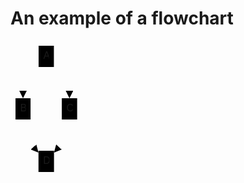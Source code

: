 # An example of a flowchart

<svg xmlns="http://www.w3.org/2000/svg" aria-labelledby="chart-title-a chart-desc-a" style="max-width:114.640625px;font-family:&quot;trebuchet ms&quot;,verdana,arial,sans-serif;font-size:16px;fill:#000" viewBox="-8 -8 114.641 218"><style></style><marker id="flowchart-pointEnd" class="marker flowchart" markerHeight="12" markerUnits="userSpaceOnUse" markerWidth="12" orient="auto" refX="10" refY="5" viewBox="0 0 10 10"><path d="m0 0 10 5-10 5z" class="arrowMarkerPath" style="stroke-width:1;stroke-dasharray:1,0"/></marker><marker id="flowchart-pointStart" class="marker flowchart" markerHeight="12" markerUnits="userSpaceOnUse" markerWidth="12" orient="auto" refX="0" refY="5" viewBox="0 0 10 10"><path d="m0 5 10 5V0z" class="arrowMarkerPath" style="stroke-width:1;stroke-dasharray:1,0"/></marker><marker id="flowchart-circleEnd" class="marker flowchart" markerHeight="11" markerUnits="userSpaceOnUse" markerWidth="11" orient="auto" refX="11" refY="5" viewBox="0 0 10 10"><circle cx="5" cy="5" r="5" class="arrowMarkerPath" style="stroke-width:1;stroke-dasharray:1,0"/></marker><marker id="flowchart-circleStart" class="marker flowchart" markerHeight="11" markerUnits="userSpaceOnUse" markerWidth="11" orient="auto" refX="-1" refY="5" viewBox="0 0 10 10"><circle cx="5" cy="5" r="5" class="arrowMarkerPath" style="stroke-width:1;stroke-dasharray:1,0"/></marker><marker id="flowchart-crossEnd" class="marker cross flowchart" markerHeight="11" markerUnits="userSpaceOnUse" markerWidth="11" orient="auto" refX="12" refY="5.2" viewBox="0 0 11 11"><path d="m1 1 9 9m0-9-9 9" class="arrowMarkerPath" style="stroke-width:2;stroke-dasharray:1,0"/></marker><marker id="flowchart-crossStart" class="marker cross flowchart" markerHeight="11" markerUnits="userSpaceOnUse" markerWidth="11" orient="auto" refX="-1" refY="5.2" viewBox="0 0 11 11"><path d="m1 1 9 9m0-9-9 9" class="arrowMarkerPath" style="stroke-width:2;stroke-dasharray:1,0"/></marker><g class="root"><g class="edgePaths"><path id="L-A-B-0" marker-end="url(#flowchart-pointEnd)" d="m36.973 30.81-4.157 4.698c-4.157 4.699-12.47 14.095-16.628 22.96-4.157 8.865-4.157 17.199-4.157 21.365V84" class="edge-thickness-normal edge-pattern-solid flowchart-link LS-A LE-B" style="fill:none"/><path id="L-A-C-0" marker-end="url(#flowchart-pointEnd)" d="m61.41 30.81 4.157 4.698c4.157 4.699 12.47 14.095 16.628 22.96 4.157 8.865 4.157 17.199 4.157 21.365V84" class="edge-thickness-normal edge-pattern-solid flowchart-link LS-A LE-C" style="fill:none"/><path id="L-B-D-0" marker-end="url(#flowchart-pointEnd)" d="M12.031 118v4.167c0 4.166 0 12.5 4.126 21.33 4.126 8.829 12.377 18.155 16.503 22.818l4.125 4.663" class="edge-thickness-normal edge-pattern-solid flowchart-link LS-B LE-D" style="fill:none"/><path id="L-C-D-0" marker-end="url(#flowchart-pointEnd)" d="M86.352 118v4.167c0 4.166 0 12.5-4.126 21.33-4.126 8.829-12.377 18.155-16.503 22.818l-4.125 4.663" class="edge-thickness-normal edge-pattern-solid flowchart-link LS-C LE-D" style="fill:none"/></g><g class="edgeLabels"><g class="edgeLabel"><foreignObject width="0" height="0" class="label"><div xmlns="http://www.w3.org/1999/xhtml" style="display:inline-block;white-space:nowrap"><span class="edgeLabel"/></div></foreignObject></g><g class="edgeLabel"><foreignObject width="0" height="0" class="label"><div xmlns="http://www.w3.org/1999/xhtml" style="display:inline-block;white-space:nowrap"><span class="edgeLabel"/></div></foreignObject></g><g class="edgeLabel"><foreignObject width="0" height="0" class="label"><div xmlns="http://www.w3.org/1999/xhtml" style="display:inline-block;white-space:nowrap"><span class="edgeLabel"/></div></foreignObject></g><g class="edgeLabel"><foreignObject width="0" height="0" class="label"><div xmlns="http://www.w3.org/1999/xhtml" style="display:inline-block;white-space:nowrap"><span class="edgeLabel"/></div></foreignObject></g></g><g class="nodes"><g id="flowchart-A-16" class="node default default" transform="translate(49.191 17)"><rect width="24.438" height="34" x="-12.219" y="-17" class="basic label-container" rx="0" ry="0"/><foreignObject width="9.438" height="19" class="label" transform="translate(-4.719 -9.5)"><div xmlns="http://www.w3.org/1999/xhtml" style="display:inline-block;white-space:nowrap"><span class="nodeLabel">A</span></div></foreignObject></g><g id="flowchart-B-17" class="node default default" transform="translate(12.031 101)"><rect width="24.063" height="34" x="-12.031" y="-17" class="basic label-container" rx="0" ry="0"/><foreignObject width="9.063" height="19" class="label" transform="translate(-4.531 -9.5)"><div xmlns="http://www.w3.org/1999/xhtml" style="display:inline-block;white-space:nowrap"><span class="nodeLabel">B</span></div></foreignObject></g><g id="flowchart-C-19" class="node default default" transform="translate(86.352 101)"><rect width="24.578" height="34" x="-12.289" y="-17" class="basic label-container" rx="0" ry="0"/><foreignObject width="9.578" height="19" class="label" transform="translate(-4.79 -9.5)"><div xmlns="http://www.w3.org/1999/xhtml" style="display:inline-block;white-space:nowrap"><span class="nodeLabel">C</span></div></foreignObject></g><g id="flowchart-D-21" class="node default default" transform="translate(49.191 185)"><rect width="24.813" height="34" x="-12.406" y="-17" class="basic label-container" rx="0" ry="0"/><foreignObject width="9.813" height="19" class="label" transform="translate(-4.906 -9.5)"><div xmlns="http://www.w3.org/1999/xhtml" style="display:inline-block;white-space:nowrap"><span class="nodeLabel">D</span></div></foreignObject></g></g></g></svg>
